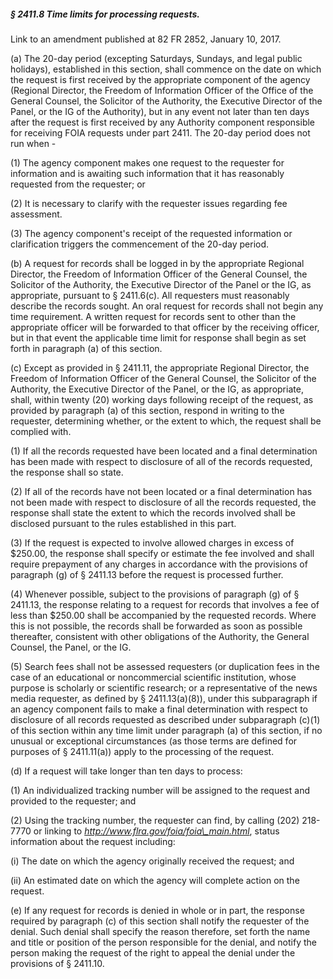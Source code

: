 ##### § 2411.8 Time limits for processing requests. #####

Link to an amendment published at 82 FR 2852, January 10, 2017.

(a) The 20-day period (excepting Saturdays, Sundays, and legal public holidays), established in this section, shall commence on the date on which the request is first received by the appropriate component of the agency (Regional Director, the Freedom of Information Officer of the Office of the General Counsel, the Solicitor of the Authority, the Executive Director of the Panel, or the IG of the Authority), but in any event not later than ten days after the request is first received by any Authority component responsible for receiving FOIA requests under part 2411. The 20-day period does not run when -

(1) The agency component makes one request to the requester for information and is awaiting such information that it has reasonably requested from the requester; or

(2) It is necessary to clarify with the requester issues regarding fee assessment.

(3) The agency component's receipt of the requested information or clarification triggers the commencement of the 20-day period.

(b) A request for records shall be logged in by the appropriate Regional Director, the Freedom of Information Officer of the General Counsel, the Solicitor of the Authority, the Executive Director of the Panel or the IG, as appropriate, pursuant to § 2411.6(c). All requesters must reasonably describe the records sought. An oral request for records shall not begin any time requirement. A written request for records sent to other than the appropriate officer will be forwarded to that officer by the receiving officer, but in that event the applicable time limit for response shall begin as set forth in paragraph (a) of this section.

(c) Except as provided in § 2411.11, the appropriate Regional Director, the Freedom of Information Officer of the General Counsel, the Solicitor of the Authority, the Executive Director of the Panel, or the IG, as appropriate, shall, within twenty (20) working days following receipt of the request, as provided by paragraph (a) of this section, respond in writing to the requester, determining whether, or the extent to which, the request shall be complied with.

(1) If all the records requested have been located and a final determination has been made with respect to disclosure of all of the records requested, the response shall so state.

(2) If all of the records have not been located or a final determination has not been made with respect to disclosure of all the records requested, the response shall state the extent to which the records involved shall be disclosed pursuant to the rules established in this part.

(3) If the request is expected to involve allowed charges in excess of $250.00, the response shall specify or estimate the fee involved and shall require prepayment of any charges in accordance with the provisions of paragraph (g) of § 2411.13 before the request is processed further.

(4) Whenever possible, subject to the provisions of paragraph (g) of § 2411.13, the response relating to a request for records that involves a fee of less than $250.00 shall be accompanied by the requested records. Where this is not possible, the records shall be forwarded as soon as possible thereafter, consistent with other obligations of the Authority, the General Counsel, the Panel, or the IG.

(5) Search fees shall not be assessed requesters (or duplication fees in the case of an educational or noncommercial scientific institution, whose purpose is scholarly or scientific research; or a representative of the news media requester, as defined by § 2411.13(a)(8)), under this subparagraph if an agency component fails to make a final determination with respect to disclosure of all records requested as described under subparagraph (c)(1) of this section within any time limit under paragraph (a) of this section, if no unusual or exceptional circumstances (as those terms are defined for purposes of § 2411.11(a)) apply to the processing of the request.

(d) If a request will take longer than ten days to process:

(1) An individualized tracking number will be assigned to the request and provided to the requester; and

(2) Using the tracking number, the requester can find, by calling (202) 218-7770 or linking to *http://www.flra.gov/foia/foia\_main.html*, status information about the request including:

(i) The date on which the agency originally received the request; and

(ii) An estimated date on which the agency will complete action on the request.

(e) If any request for records is denied in whole or in part, the response required by paragraph (c) of this section shall notify the requester of the denial. Such denial shall specify the reason therefore, set forth the name and title or position of the person responsible for the denial, and notify the person making the request of the right to appeal the denial under the provisions of § 2411.10.